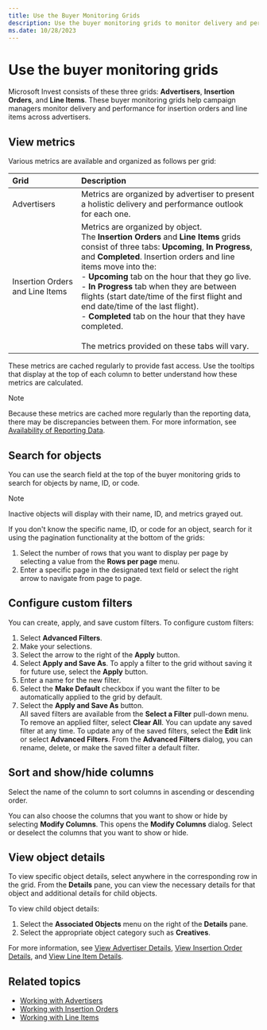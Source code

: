```yaml
---
title: Use the Buyer Monitoring Grids
description: Use the buyer monitoring grids to monitor delivery and performance for insertion orders and line items across advertisers.
ms.date: 10/28/2023
---
```


# Use the buyer monitoring grids

Microsoft Invest consists of these three grids: **Advertisers**, **Insertion Orders**, and **Line Items**. These buyer monitoring grids help campaign managers monitor delivery and performance for insertion orders and line items across advertisers.

## View metrics

Various metrics are available and organized as follows per grid:

| Grid | Description |
|:---|:---|
| Advertisers | Metrics are organized by advertiser to present a holistic delivery and performance outlook for each one. |
| Insertion Orders and Line Items | Metrics are organized by object.<br> The **Insertion Orders** and **Line Items** grids consist of three tabs: **Upcoming**, **In Progress**, and **Completed**. Insertion orders and line items move into the:<br> - **Upcoming** tab on the hour that they go live.<br> - **In Progress** tab when they are between flights (start date/time of the first flight and end date/time of the last flight).<br> - **Completed** tab on the hour that they have completed.<br><br> The metrics provided on these tabs will vary. |

These metrics are cached regularly to provide fast access. Use the tooltips that display at the top of each column to better understand how these metrics are calculated.

> [!NOTE]
> Because these metrics are cached more regularly than the reporting data, there may be discrepancies between them. For more information, see [Availability of Reporting Data](./availability-of-reporting-data.md).

## Search for objects

You can use the search field at the top of the buyer monitoring grids to search for objects by name, ID, or code.

> [!NOTE]
> Inactive objects will display with their name, ID, and metrics grayed out.

If you don't know the specific name, ID, or code for an object, search for it using the pagination functionality at the bottom of the grids:

1. Select the number of rows that you want to display per page by selecting a value from the **Rows per page** menu.
1. Enter a specific page in the designated text field or select the right arrow to navigate from page to page.

## Configure custom filters

You can create, apply, and save custom filters. To configure custom filters:

1. Select **Advanced Filters**.
1. Make your selections.
1. Select the arrow to the right of the **Apply** button.
1. Select **Apply and Save As**. To apply a filter to the grid without saving it for future use, select the **Apply** button.
1. Enter a name for the new filter.
1. Select the **Make Default** checkbox if you want the filter to be automatically applied to the grid by default.
1. Select the **Apply and Save As** button.<br>
   All saved filters are available from the **Select a Filter** pull-down menu. To remove an applied filter, select **Clear All**. You can update any saved filter at any time. To update any of the saved filters, select the **Edit** link or select **Advanced Filters**. From the **Advanced Filters** dialog, you can rename, delete, or make the saved filter a default filter.

## Sort and show/hide columns

Select the name of the column to sort columns in ascending or descending order.

You can also choose the columns that you want to show or hide by selecting **Modify Columns**. This opens the **Modify Columns** dialog. Select or deselect the columns that you want to show or hide.

## View object details

To view specific object details, select anywhere in the corresponding row in the grid. From the **Details** pane, you can view the necessary details for that object and additional details for child objects.

To view child object details:

1. Select the **Associated Objects** menu on the right of the **Details** pane.
1. Select the appropriate object category such as **Creatives**.

For more information, see [View Advertiser Details](./view-advertiser-details.md), [View
Insertion Order Details](./view-insertion-order-details.md), and [View Line Item Details](./view-line-item-details.md).

## Related topics

- [Working with Advertisers](./working-with-advertisers.md)
- [Working with Insertion Orders](./working-with-insertion-orders.md)
- [Working with Line Items](./working-with-line-items.md)
